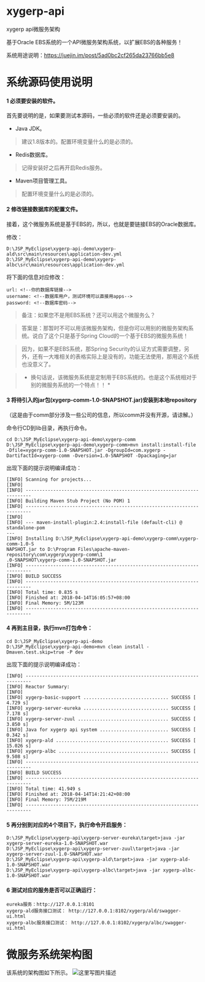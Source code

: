 # xygerp-api
xygerp api微服务架构

基于Oracle EBS系统的一个API微服务架构系统，以扩展EBS的各种服务！

系统用途说明：https://juejin.im/post/5ad0bc2cf265da23766bb5e8

# 系统源码使用说明

#### 1 必须要安装的软件。

首先要说明的是，如果要测试本源码，一些必须的软件还是必须要安装的。

 - Java JDK。
 > 建议1.8版本的。配置环境变量什么的是必须的。
 - Redis数据库。
 > 记得安装好之后再开启Redis服务。
 - Maven项目管理工具。
 > 配置环境变量什么的是必须的。

#### 2 修改链接数据库的配置文件。

接着，这个微服务系统是基于EBS的，所以，也就是要链接EBS的Oracle数据库。

修改：

```
D:\JSP_MyEclipse\xygerp-api-demo\xygerp-ald\src\main\resources\application-dev.yml
D:\JSP_MyEclipse\xygerp-api-demo\xygerp-albc\src\main\resources\application-dev.yml
```

将下面的信息对应修改：

```
url: <!--你的数据库链接-->
username: <!--数据库用户，测试环境可以直接用apps-->
password: <!--数据库密码-->
```

> 备注：如果您不是用EBS系统？还可以用这个微服务么？

> 答案是：那暂时不可以用该微服务架构，但是你可以用别的微服务架构系统。说白了这个只是基于Spring Cloud的一个基于EBS的微服务系统！

> 因为，如果不是EBS系统，那Spring Security的认证方式需要调整，另外，还有一大堆相关的表格实际上是没有的，功能无法使用，那用这个系统也没意义了。

> * 换句话说，该微服务系统是定制用于EBS系统的。也是这个系统相对于别的微服务系统的一个特点！！ *

#### 3 将待引入的jar包(xygerp-comm-1.0-SNAPSHOT.jar)安装到本地repository

（这是由于comm部分涉及一些公司的信息，所以comm并没有开源，请谅解。）

命令行CD到lib目录，再执行命令。

```
cd D:\JSP_MyEclipse\xygerp-api-demo\xygerp-comm
D:\JSP_MyEclipse\xygerp-api-demo\xygerp-comm>mvn install:install-file -Dfile=xygerp-comm-1.0-SNAPSHOT.jar -DgroupId=com.xygerp -DartifactId=xygerp-comm -Dversion=1.0-SNAPSHOT -Dpackaging=jar
```

出现下面的提示说明编译成功：

```
[INFO] Scanning for projects...
[INFO]
[INFO] ------------------------------------------------------------------------
[INFO] Building Maven Stub Project (No POM) 1
[INFO] ------------------------------------------------------------------------
[INFO]
[INFO] --- maven-install-plugin:2.4:install-file (default-cli) @ standalone-pom
---
[INFO] Installing D:\JSP_MyEclipse\xygerp-api-demo\xygerp-comm\xygerp-comm-1.0-S
NAPSHOT.jar to D:\Program Files\apache-maven-repository\com\xygerp\xygerp-comm\1
.0-SNAPSHOT\xygerp-comm-1.0-SNAPSHOT.jar
[INFO] ------------------------------------------------------------------------
[INFO] BUILD SUCCESS
[INFO] ------------------------------------------------------------------------
[INFO] Total time: 0.835 s
[INFO] Finished at: 2018-04-14T16:05:57+08:00
[INFO] Final Memory: 5M/123M
[INFO] ------------------------------------------------------------------------
```

#### 4 再到主目录，执行mvn打包命令：

```
cd D:\JSP_MyEclipse\xygerp-api-demo
D:\JSP_MyEclipse\xygerp-api-demo>mvn clean install -Dmaven.test.skip=true -P dev
```

出现下面的提示说明编译成功：

```
[INFO] ------------------------------------------------------------------------
[INFO] Reactor Summary:
[INFO]
[INFO] xygerp-basic-support ............................... SUCCESS [  4.729 s]
[INFO] xygerp-server-eureka ............................... SUCCESS [  7.178 s]
[INFO] xygerp-server-zuul ................................. SUCCESS [  3.850 s]
[INFO] Java for xygerp api system ......................... SUCCESS [  0.342 s]
[INFO] xygerp-ald ......................................... SUCCESS [ 15.026 s]
[INFO] xygerp-albc ........................................ SUCCESS [  9.508 s]
[INFO] ------------------------------------------------------------------------
[INFO] BUILD SUCCESS
[INFO] ------------------------------------------------------------------------
[INFO] Total time: 41.949 s
[INFO] Finished at: 2018-04-14T14:21:42+08:00
[INFO] Final Memory: 75M/219M
[INFO] ------------------------------------------------------------------------
```

#### 5 再分别到对应的4个项目下，执行命令开启服务：

```
D:\JSP_MyEclipse\xygerp-api\xygerp-server-eureka\target>java -jar xygerp-server-eureka-1.0-SNAPSHOT.war
D:\JSP_MyEclipse\xygerp-api\xygerp-server-zuul\target>java -jar xygerp-server-zuul-1.0-SNAPSHOT.war
D:\JSP_MyEclipse\xygerp-api\xygerp-ald\target>java -jar xygerp-ald-1.0-SNAPSHOT.war
D:\JSP_MyEclipse\xygerp-api\xygerp-albc\target>java -jar xygerp-albc-1.0-SNAPSHOT.war
```

#### 6 测试对应的服务是否可以正确运行：

```
eureka服务：http://127.0.0.1:8101
xygerp-ald服务接口测试： http://127.0.0.1:8102/xygerp/ald/swagger-ui.html  
xygerp-albc服务接口测试： http://127.0.0.1:8102/xygerp/albc/swagger-ui.html  
```

# 微服务系统架构图

该系统的架构图如下所示。
![这里写图片描述](https://user-gold-cdn.xitu.io/2018/4/13/162bf5f3308a4c3c?w=844&h=995&f=png&s=127037)
